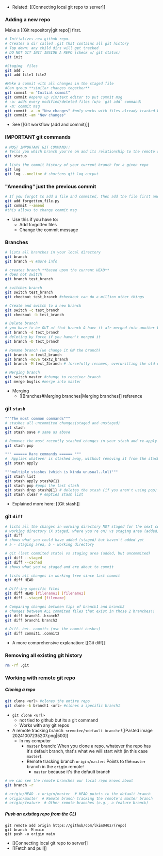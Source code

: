 - Related: [[Connecting local git repo to server]]
### Adding a new repo
Make a [[Git repository|git repo]] first.
```bash
# Initializes new github repo. 
# Creates a dir called .git that contains all git history
# Top down: any child dirs will get tracked
# DO NOT GIT INIT INSIDE A REPO (check w/ git status)
git init

#Staging  files
git add .
git add file1 file2

#Make a commit with all changes in the staged file
#Can group **similar changes together**
git commit -m "Initial commit"
git commit #opens up vim/text editor to put commit msg
# -a: adds every modified/deleted files (w/o `git add` command)
# -m: commit msg
git commit -a -m "New changes" #only works with files already tracked by git
git commit -am "New changes"

```
- See [[Git workflow (add and commit)]]
### IMPORTANT git commands
```bash
# MOST IMPORTANT GIT COMMAND!!
# Tells you which branch you're on and its relationship to the remote repo (ahead x commits, behind y commits, etc)
git status

# lists the commit history of your current branch for a given repo
git log
git log --oneline # shortens git log output
```
### "Amending" just the previous commit
```bash
# If you forgot to add a file and commited, then add the file first and do the command
git add forgotten_file.py
git commit --amend 
#this allows to change commit msg
```
- Use this if you have to:
	- Add forgotten files
	- Change the commit message
### Branches
```sh
# lists all branches in your local directory
git branch
git branch -v #more info

# creates branch **based upon the current HEAD** 
# does not switch
git branch test_branch

# switches branch
git switch test_branch
git checkout test_branch #checkout can do a million other things

# Create and switch to a new branch
git switch -c test_branch
git checkout -b test_branch

# Delete branch
# you have to be OUT of that branch & have it alr merged into another branch 
git branch -d text_branch
# deleting by force if you haven't merged it
git branch -D text_branch 

# Rename branch (we change it ON the branch)
git branch -m text2_branch
git branch -move text2_branch
git branch -M text_2branch # forcefully renames, overwritting the old one if any

# Merging branch
git switch master #change to receiver branch
git merge bugfix #merge into master
```
- Merging
	- [[Branches#Merging branches|Merging branches]] reference
### git `stash`
```sh
"""The most common commands"""
# stashes all uncommited changes(staged and unstaged)
git stash 
git stash save # same as above

# Removes the most recently stashed changes in your stash and re-apply them to your working copy
git stash pop

""" ====== Rare commands ====== """
#  Applies whatever is stashed away, without removing it from the stash. # This can be useful if you want to apply stashed changes to multiple branches
git stash apply

"""multiple stashes (which is kinda unusual..lol)"""
git stash list
git stash apply stash@{1}
git stash pop #pops the last stash
git stash drop stash@{1} # deletes the stash (if you aren't using pop)
git stash clear # empties stash list
```
- Explained more here: [[Git stash]]
### git `diff`
```sh
# lists all the changes in working directory NOT staged for the next commit
# working directory (X staged, where you're on) vs staging area (added, but uncommited)
git diff 
# shows what you could have added (staged) but haven't added yet
# a - staging area, b - working directory

# git (last commited state) vs staging area (added, but uncommited)
git diff --staged
git diff --cached
# shows what you've staged and are about to commit

# lists all changes in working tree since last commit
git diff HEAD

# Diff-ing specific files
git diff HEAD [filename1] [filename2]
git diff --staged [filename]

# Comparing changes between tips of branch1 and branch2
# changes between ALL commited files that exist in those 2 branches!!
git diff branch1..branch2
git diff branch1 branch2

# Diff. bet. commits (use the commit hashes)
git diff commit1..commit2
```
- A more comprehensive explanation: [[Git diff]]

### Removing all existing git history
```sh
rm -rf .git
```

### Working with remote git repo 
##### Cloning a repo
```sh
git clone <url> #clones the entire repo
git clone -b branch1 <url> #clones a specific branch1
```
- `git clone <url>`
	- not tied to github but its a git command
	- Works with any git repos 
- A remote tracking branch: `<remote>/<default-branch>`
	![[Pasted image 20241007235207.png|500]]
	- In my computer
		- `master` branch: When you clone a repo, whatever the repo has it's default branch, that's what we will start with (in this case `master`).
		- Remote tracking branch `origin/master`: Points to the `master` branch in the `origin` remote!
			- `master` because it's the default branch
```sh
# we can see the remote branches our local repo knows about
git branch -r

# origin/HEAD -> origin/master  # HEAD points to the default branch
# origin/master  # Remote branch tracking the remote's master branch
# origin/feature  # Other remote branches (e.g., a feature branch)

```
	
##### Push an existing repo from the CLI
```
git remote add origin https://github/com/lkim0402/(repo)
git branch -M main
git push -u origin main
```

- [[Connecting local git repo to server]]
- [[Fetch and pull]]


